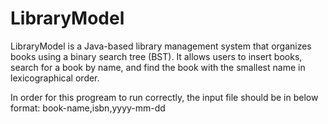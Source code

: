 # LibraryModel
LibraryModel is a Java-based library management system that organizes books using a binary search tree (BST). It allows users to insert books, search for a book by name, and find the book with the smallest name in lexicographical order.

In order for this progream to run correctly, the input file should be in below format:
book-name,isbn,yyyy-mm-dd
